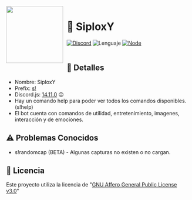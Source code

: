 <img width="155" height="155" align="left" style="float: left; margin: 0 10px 10px 0;" src="https://cdn.discordapp.com/avatars/955869268359127050/b9e32902d5940b83b41edcb6d07182db.webp?size=2048">

# 🤖 SiploxY
[![Discord](https://img.shields.io/badge/Discord-5865F2?style=for-the-badge&logo=discord&logoColor=white)](https://discord.com/)
![Lenguaje](https://img.shields.io/badge/JavaScript-323330?style=for-the-badge&logo=javascript&logoColor=F7DF1E)
[![Node](https://img.shields.io/badge/Node.js-339933?style=for-the-badge&logo=nodedotjs&logoColor=white)](https://nodejs.org)
<br /><br />

## 📄 Detalles

- Nombre: SiploxY
- Prefix: [s!](https://github.com/SiploxT/SiploxY/blob/main/config.json)
- Discord.js: [14.11.0](https://github.com/SiploxT/SiploxY/blob/main/package.json) 😉
- Hay un comando help para poder ver todos los comandos disponibles. (s!help)
- El bot cuenta con comandos de utilidad, entretenimiento, imagenes, interacción y de emociones.

## ⚠ Problemas Conocidos

- s!randomcap (BETA) - Algunas capturas no existen o no cargan.


## 📜 Licencia
Este proyecto utiliza la licencia de "[GNU Affero General Public License v3.0](https://github.com/SiploxT/SiploxY/blob/main/LICENSE)"

